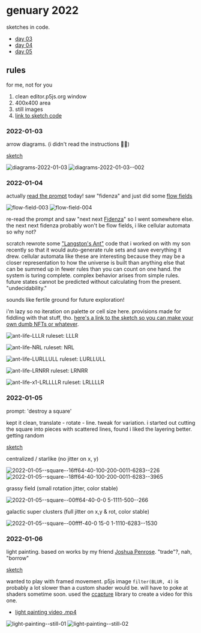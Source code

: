 # genuary 2022

sketches in code.

- [day 03](#2022-01-03)
- [day 04](#2022-01-04)
- [day 05](#2022-01-05)

## rules

for me, not for you

1. clean editor.p5js.org window
1. 400x400 area
1. still images
1. [link to sketch code](https://editor.p5js.org/abachman/collections/P-ovJH5BB)

### 2022-01-03

arrow diagrams. (i didn't read the instructions 🤷‍♂️)

[sketch](https://editor.p5js.org/abachman/full/Eu_KjU34d)

![diagrams-2022-01-03](https://user-images.githubusercontent.com/13002/147996628-9af6a2a8-b66e-4eb4-a5cc-4090b000c7c7.png)
![diagrams-2022-01-03--002](https://user-images.githubusercontent.com/13002/147996701-4f8e20fa-c093-4a21-8abb-4a2e5cdb393e.png)

### 2022-01-04

actually [read the prompt](https://genuary.art/prompts#jan4) today! saw "fidenza" and just did some [flow fields](https://editor.p5js.org/abachman/full/N1QAqnwMA)

![flow-field-003](https://user-images.githubusercontent.com/13002/148117162-ab72c4d8-8e19-43ea-be2d-35ffac1a48d2.png)
![flow-field-004](https://user-images.githubusercontent.com/13002/148117167-fe7218f2-0250-4edc-b933-47105af77b2a.png)

re-read the prompt and saw "next next [Fidenza](https://tylerxhobbs.com/fidenza)" so I went somewhere else. the next next fidenza probably won't be flow fields, i like cellular automata so why not? 

scratch rewrote some ["Langston's Ant"](https://en.wikipedia.org/wiki/Langton%27s_ant) code that i worked on with my son recently so that it would auto-generate rule sets and save everything it drew. cellular automata like these are interesting because they may be a closer representation to how the universe is built than anything else that can be summed up in fewer rules than you can count on one hand. the system is turing complete. complex behavior arises from simple rules. future states cannot be predicted without calculating from the present. "undecidability." 

sounds like fertile ground for future exploration!

i'm lazy so no iteration on palette or cell size here. provisions made for fiddling with that stuff, tho. [here's a link to the sketch so you can make your own dumb NFTs or whatever](https://editor.p5js.org/abachman/sketches/5fsl7jhoj).

![ant-life-LLLR](https://user-images.githubusercontent.com/13002/148147897-91adeb9a-bf15-401d-a6e2-05aea789c011.png)
ruleset: LLLR

![ant-life-NRL](https://user-images.githubusercontent.com/13002/148147910-bf6d722e-fa25-414c-b63d-8400b2520d0e.png)
ruleset: NRL

![ant-life-LURLLULL](https://user-images.githubusercontent.com/13002/148147922-92d8b325-2d6d-4e8c-96a8-7f2079f23a60.png)
ruleset: LURLLULL

![ant-life-LRNRR](https://user-images.githubusercontent.com/13002/148147959-3b12bf97-1b80-4186-b9d5-26c05be11320.png)
ruleset: LRNRR

![ant-life-x1-LRLLLLR](https://user-images.githubusercontent.com/13002/148151633-218ca7f5-0e53-41a9-b4d3-d99212e9b783.png)
ruleset: LRLLLLR

### 2022-01-05

prompt: 'destroy a square' 

kept it clean, translate - rotate - line. tweak for variation. i started out cutting the square into pieces with scattered lines, found i liked the layering better. getting random 

[sketch](https://editor.p5js.org/abachman/sketches/u-EBIyXf-)

centralized / starlike (no jitter on x, y)

![2022-01-05--square--16ff64-40-100-200-0011-6283--226](https://user-images.githubusercontent.com/13002/148301123-cfc5760c-4eed-47ab-be75-70eb05e2b21a.png)
![2022-01-05--square--18ff64-40-100-200-0011-6283--3965](https://user-images.githubusercontent.com/13002/148301114-4e66182c-c675-435e-9b88-784e5648c377.png)

grassy field (small rotation jitter, color stable)

![2022-01-05--square--00ff64-40-0-0 5-1111-500--266](https://user-images.githubusercontent.com/13002/148301175-9870274e-5bae-48b3-b244-da037b62ea91.png)

galactic super clusters (full jitter on x,y & rot, color stable)

![2022-01-05--square--00ffff-40-0 15-0 1-1110-6283--1530](https://user-images.githubusercontent.com/13002/148301659-1d0dbde8-58ce-4d29-882c-ee39c470b9f8.png)

### 2022-01-06

light painting. based on works by my friend [Joshua Penrose](https://joshuapenrose.com/untitled-light-paintings-triptych). "trade"?, nah, "borrow"

[sketch](https://editor.p5js.org/abachman/sketches/jKtcd_X2u)

wanted to play with framed movement. p5js image `filter(BLUR, 4)` is probably a lot slower than a custom shader would be. will have to poke at shaders sometime soon. used the [ccapture](https://peterbeshai.com/blog/2018-10-28-p5js-ccapture/) library to create a video for this one.

- [light painting video .mp4](https://user-images.githubusercontent.com/13002/148457559-3528f0fe-5b1d-49a6-ad5f-96b9e7a58461.mp4)

![light-painting--still-01](https://user-images.githubusercontent.com/13002/148460016-01623ddb-8878-40bb-a3f1-15822e260d18.png)
![light-painting--still-02](https://user-images.githubusercontent.com/13002/148460049-c002ebf6-47a1-46dc-83ff-8cdc756567e2.png)




